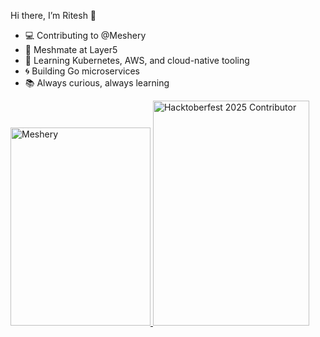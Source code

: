 Hi there, I’m Ritesh 👋

- 💻 Contributing to @Meshery
- 🌟 Meshmate at Layer5
- 🚀 Learning Kubernetes, AWS, and cloud-native tooling
- 🌀 Building Go microservices 
- 📚 Always curious, always learning

 <a href= "https://cloud.layer5.io/user/bf6a3e39-503c-4f58-b244-e5243cfb7cd5?tab=badges&badge=meshery" >
    <img width="224px" height="317px" src = "https://badges.layer5.io/assets/badges/meshery/meshery.png" alt = "Meshery" />
</a >
  <a href="https://cloud.layer5.io/user/bf6a3e39-503c-4f58-b244-e5243cfb7cd5?tab=badges&badge=hacktoberfest25">
    <img width="250px" height="360px" src="https://badges.layer5.io/assets/badges/hacktoberfest-contributor-2025/hacktoberfest25-badge.png" alt="Hacktoberfest 2025 Contributor"/>
  </a>
